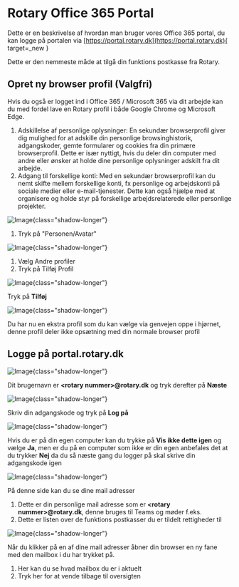 # Rotary Office 365 Portal

Dette er en beskrivelse af hvordan man bruger vores Office 365 portal, du kan logge på portalen via [https://portal.rotary.dk](https://portal.rotary.dk){ target=_new }

Dette er den nemmeste måde at tilgå din funktions postkasse fra Rotary.

## Opret ny browser profil (Valgfri)

Hvis du også er logget ind i Office 365 / Microsoft 365 via dit arbejde kan du med fordel lave en Rotary profil i både Google Chrome og Microsoft Edge. 

1. Adskillelse af personlige oplysninger: En sekundær browserprofil giver dig mulighed for at adskille din personlige browsinghistorik, adgangskoder, gemte formularer og cookies fra din primære browserprofil. Dette er især nyttigt, hvis du deler din computer med andre eller ønsker at holde dine personlige oplysninger adskilt fra dit arbejde.
2. Adgang til forskellige konti: Med en sekundær browserprofil kan du nemt skifte mellem forskellige konti, fx personlige og arbejdskonti på sociale medier eller e-mail-tjenester. Dette kan også hjælpe med at organisere og holde styr på forskellige arbejdsrelaterede eller personlige projekter.

![Image](images/portal/01-browser-new-profile.png){class="shadow-longer"}

1. Tryk på "Personen/Avatar"

![Image](images/portal/02-browser-add-profile.png){class="shadow-longer"}

1. Vælg Andre profiler
2. Tryk på Tilføj Profil

![Image](images/portal/03-browser-add-profile.png){class="shadow-longer"}

Tryk på **Tilføj**

![Image](images/portal/04-browser-switch-profile.png){class="shadow-longer"}

Du har nu en ekstra profil som du kan vælge via genvejen oppe i hjørnet, denne profil deler ikke opsætning med din normale browser profil

## Logge på portal.rotary.dk

![Image](images/portal/01-login.png){class="shadow-longer"}

Dit brugernavn er **\<rotary nummer\>@rotary.dk** og tryk derefter på **Næste**

![Image](images/portal/02-password.png){class="shadow-longer"}

Skriv din adgangskode og tryk på **Log på**

![Image](images/portal/03-login.png){class="shadow-longer"}

Hvis du er på din egen computer kan du trykke på **Vis ikke dette igen** og vælge **Ja**, men er du på en computer som ikke er din egen anbefales det at du trykker **Nej** da du så næste gang du logger på skal skrive din adgangskode igen

![Image](images/portal/04-mailbox-list.png){class="shadow-longer"}

På denne side kan du se dine mail adresser

1. Dette er din personlige mail adresse som er **\<rotary nummer\>@rotary.dk**, denne bruges til Teams og møder f.eks.
2. Dette er listen over de funktions postkasser du er tildelt rettigheder til

![Image](images/portal/05-outlook-webapp.png){class="shadow-longer"}

Når du klikker på en af dine mail adresser åbner din browser en ny fane med den mailbox i du har trykket på.

1. Her kan du se hvad mailbox du er i aktuelt
2. Tryk her for at vende tilbage til oversigten
